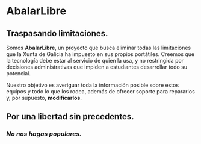 # AbalarLibre

## Traspasando limitaciones.

Somos **AbalarLibre**, un proyecto que busca eliminar todas las limitaciones que la Xunta de Galicia ha impuesto en sus propios portátiles. Creemos que la tecnología debe estar al servicio de quien la usa, y no restringida por decisiones administrativas que impiden a estudiantes desarrollar todo su potencial.

Nuestro objetivo es averiguar toda la información posible sobre estos equipos y todo lo que los rodea, además de ofrecer soporte para repararlos y, por supuesto, **modificarlos**.

## **Por una libertad sin precedentes.**

### *No nos hagas populares.*
